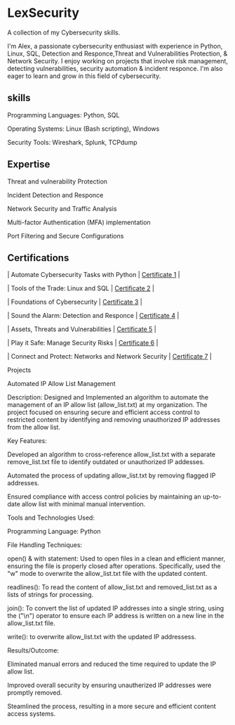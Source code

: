 # LexSecurity
A collection of my Cybersecurity skills.

I'm Alex, a passionate cybersecurity enthusiast with experience in Python, Linux, SQL, Detection and Responce,Threat and Vulnerabilities Protection, & Network Security. I enjoy working on projects that involve risk management, detecting vulnerabilities, security automation & incident responce. I'm also eager to learn and grow in this field of cybersecurity.

## skills

Programming Languages: Python, SQL 

Operating Systems: Linux (Bash scripting), Windows

Security Tools: Wireshark, Splunk, TCPdump

## Expertise

Threat and vulnerability Protection

Incident Detection and Responce

Network Security and Traffic Analysis

Multi-factor Authentication (MFA)
implementation

Port Filtering and Secure Configurations

##  Certifications

| Automate Cybersecurity Tasks with Python | [Certificate 1](https://coursera.org/share/550e29f0a76a16f21adddb213c3f070b) |
 

| Tools of the Trade: Linux and SQL | [Certificate 2](https://coursera.org/share/ef69ff986edf5a29aaa5a463e9dc5b9e) |
 
 

| Foundations of Cybersecurity | [Certificate 3](https://coursera.org/share/4ab30be9a0436ecdd4f892bd5af2f32f) |
 
 

| Sound the Alarm: Detection and Responce | [Certificate 4](https://coursera.org/share/1c1ad563ec316c5cca946679a9f129c1)
 |

| Assets, Threats and Vulnerabilities | [Certificate 5](https://coursera.org/share/1c1ad563ec316c5cca946679a9f129c1)
 |

| Play it Safe: Manage Security Risks | [Certificate 6](https://coursera.org/share/7d3483eddb86948ef2f3758654835015)
 |

| Connect and Protect: Networks and Network Security | [Certificate 7](https://coursera.org/share/5915fc00b13fae2e64b473c2a2e138f9)
 |


Projects

Automated IP Allow List Management

Description:
Designed and Implemented an algorithm to automate the
management of an IP allow list (allow_list.txt) at my
organization. The project focused on ensuring secure
and efficient access control to restricted content by
identifying and removing unauthorized IP addresses
from the allow list.

Key Features:

 Developed an algorithm to cross-reference allow_list.txt
 with a separate remove_list.txt file to identify outdated or
 unauthorized IP addesses.

 Automated the process of updating allow_list.txt by removing 
 flagged IP addresses.

 Ensured compliance with access control policies by maintaining
 an up-to-date allow list with minimal manual intervention.

Tools and Technologies Used:

 Programming Language: Python

 File Handling Techniques: 

  open() & with statement: Used to open files in a clean and
  efficient manner, ensuring the file is properly closed after
  operations. Specifically, used the "w" mode to overwrite the
  allow_list.txt file with the updated content.
  
  readlines(): To read the content of allow_list.txt and 
  removed_list.txt as a lists of strings for processing.

  join(): To convert the list of updated IP addresses into
  a single string, using the ("\n") operator to ensure
  each IP address is written on a new line in the allow_list.txt
  file.

  write(): to overwrite allow_list.txt with the updated IP
  addressess. 

Results/Outcome:

 Eliminated manual errors and reduced the time required to
 update the IP allow list.

 Improved overall security by ensuring unautherized IP 
 addresses were promptly removed.

 Steamlined the process, resulting in a more secure and
 efficient content access systems.

  

  


 




